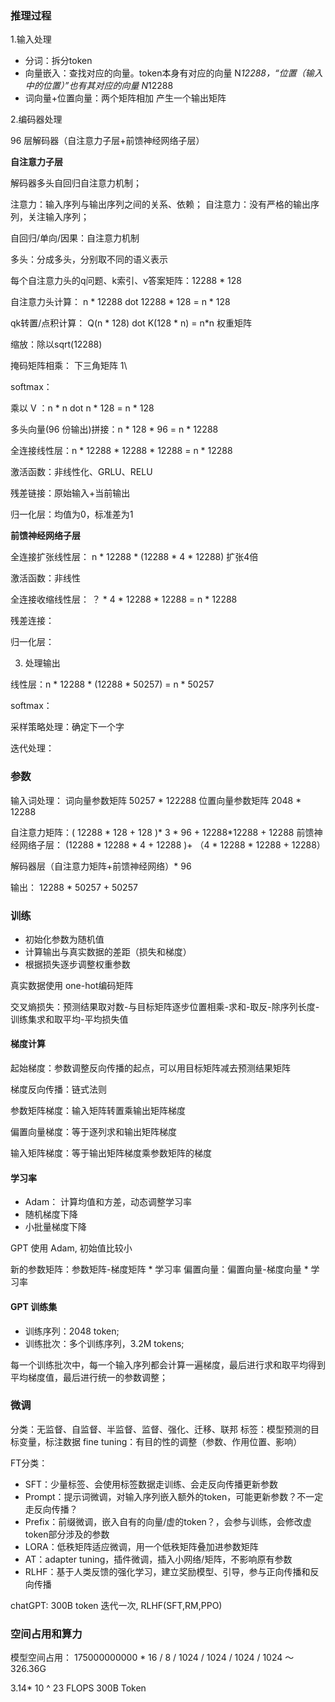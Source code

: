 ### 推理过程

1.输入处理

- 分词：拆分token
- 向量嵌入：查找对应的向量。token本身有对应的向量 N*12288，“位置（输入中的位置）”也有其对应的向量 N*12288
- 词向量+位置向量：两个矩阵相加 产生一个输出矩阵


2.编码器处理

96 层解码器（自注意力子层+前馈神经网络子层）


**自注意力子层**

解码器多头自回归自注意力机制；

注意力：输入序列与输出序列之间的关系、依赖；
自注意力：没有严格的输出序列，关注输入序列；

自回归/单向/因果：自注意力机制

多头：分成多头，分别取不同的语义表示

每个自注意力头的q问题、k索引、v答案矩阵：12288 * 128

自注意力头计算： n * 12288 dot 12288 * 128  = n * 128

qk转置/点积计算： Q(n * 128) dot K(128 * n) = n*n 权重矩阵

缩放：除以sqrt(12288)

掩码矩阵相乘： 下三角矩阵 1\

softmax：

乘以 V ：n * n dot n * 128 = n * 128

多头向量(96 份输出)拼接：n * 128 * 96 = n * 12288

全连接线性层：n * 12288 * 12288 * 12288 = n * 12288

激活函数：非线性化、GRLU、RELU

残差链接：原始输入+当前输出

归一化层：均值为0，标准差为1


**前馈神经网络子层**

全连接扩张线性层： n * 12288 * (12288 * 4 * 12288) 扩张4倍

激活函数：非线性

全连接收缩线性层： ？ * 4 * 12288 * 12288 = n * 12288

残差连接：

归一化层：


3. 处理输出

线性层：n * 12288 * (12288 * 50257) = n * 50257

softmax：

采样策略处理：确定下一个字

迭代处理：

### 参数

输入词处理：
词向量参数矩阵 50257 * 122288 
位置向量参数矩阵 2048 * 12288

自注意力矩阵：( 12288 * 128 + 128 )* 3 * 96 + 12288*12288 + 12288
前馈神经网络子层： (12288 * 12288 * 4 + 12288 )+ （4 * 12288 * 12288 + 12288）


解码器层（自注意力矩阵+前馈神经网络）* 96 

输出： 12288 * 50257 + 50257

### 训练
- 初始化参数为随机值
- 计算输出与真实数据的差距（损失和梯度）
- 根据损失逐步调整权重参数


真实数据使用 one-hot编码矩阵

交叉熵损失：预测结果取对数-与目标矩阵逐步位置相乘-求和-取反-除序列长度-训练集求和取平均-平均损失值

#### 梯度计算

起始梯度：参数调整反向传播的起点，可以用目标矩阵减去预测结果矩阵

梯度反向传播：链式法则

参数矩阵梯度：输入矩阵转置乘输出矩阵梯度

偏置向量梯度：等于逐列求和输出矩阵梯度

输入矩阵梯度：等于输出矩阵梯度乘参数矩阵的梯度

#### 学习率

- Adam： 计算均值和方差，动态调整学习率
- 随机梯度下降
- 小批量梯度下降


GPT 使用 Adam, 初始值比较小


新的参数矩阵：参数矩阵-梯度矩阵 * 学习率
偏置向量：偏置向量-梯度向量 * 学习率




#### GPT 训练集

- 训练序列：2048 token;
- 训练批次：多个训练序列，3.2M tokens;

每一个训练批次中，每一个输入序列都会计算一遍梯度，最后进行求和取平均得到平均梯度值，最后进行统一的参数调整；


### 微调

分类：无监督、自监督、半监督、监督、强化、迁移、联邦
标签：模型预测的目标变量，标注数据
fine tuning：有目的性的调整（参数、作用位置、影响）

FT分类：
- SFT：少量标签、会使用标签数据走训练、会走反向传播更新参数
- Prompt：提示词微调，对输入序列嵌入额外的token，可能更新参数？不一定走反向传播？
- Prefix：前缀微调，嵌入自有的向量/虚的token？，会参与训练，会修改虚token部分涉及的参数
- LORA：低秩矩阵适应微调，用一个低秩矩阵叠加进参数矩阵
- AT：adapter tuning，插件微调，插入小网络/矩阵，不影响原有参数
- RLHF：基于人类反馈的强化学习，建立奖励模型、引导，参与正向传播和反向传播


chatGPT: 300B token 迭代一次, RLHF(SFT,RM,PPO)

### 空间占用和算力

模型空间占用：
175000000000 * 16 / 8 / 1024 / 1024 / 1024 / 1024 ～ 326.36G

3.14* 10 ^ 23 FLOPS
300B Token

